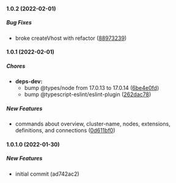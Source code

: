 #### 1.0.2 (2022-02-01)

##### Bug Fixes

*  broke createVhost with refactor ([88973239](https://github.com/KristjanTammekivi/rabbitmq-admin/commit/889732392852d60cf84910e6ae7aa2df63ebe3c8))

#### 1.0.1 (2022-02-01)

##### Chores

* **deps-dev:**
  *  bump @types/node from 17.0.13 to 17.0.14 ([6be4e0fd](https://github.com/KristjanTammekivi/rabbitmq-admin/commit/6be4e0fd78994b8d3b209615dbbce681917baf8c))
  *  bump @typescript-eslint/eslint-plugin ([262dac78](https://github.com/KristjanTammekivi/rabbitmq-admin/commit/262dac78f95838b864119e71bc817e0b22abd4d7))

##### New Features

*  commands about overview, cluster-name, nodes, extensions, definitions, and connections ([0d611bf0](https://github.com/KristjanTammekivi/rabbitmq-admin/commit/0d611bf01d0b549cceb80df99179b8940dbc6d03))

#### 1.0.1.0 (2022-01-30)

##### New Features

*  initial commit (ad742ac2)

